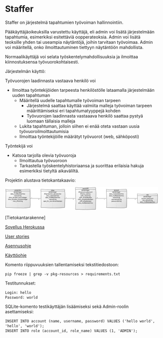 # Staffer

Staffer on järjestelmä tapahtumien työvoiman hallinnointiin.

Pääkäyttäjäoikeuksilla varustettu käyttäjä, eli admin voi lisätä järjestelmään tapahtumia, esimerkiksi esitettäviä oopperateoksia. Admin voi lisätä teoksille yhden tai useampia näytäntöjä, joihin tarvitaan työvoimaa. Admin voi määritellä, onko ilmoittautuminen tiettyyn näytäntöön mahdollista. 

Normaalikäyttäjä voi selata työskentelymahdollisuuksia ja ilmoittaa kiinnostuksensa työvuorokohtaisesti. 


Järjestelmän käyttö:

Työvuorojen laadinnasta vastaava henkilö voi

* Ilmoittaa työntekijöiden tarpeesta henkilöstölle lataamalla järjestelmään uuden tapahtuman
  * Määritellä uudelle tapahtumalle työvoiman tarpeen
    * Järjestelmä saattaa käyttää valmiita malleja työvoiman tarpeen määrittämiseksi eri tapahtumatyyppejä kohden
    * Työvuorojen laadinnasta vastaaava henkilö saattaa pystyä luomaan tällaisia malleja
  * Lukita tapahtuman, jolloin siihen ei enää oteta vastaan uusia työvuoroilmoittautumisia
  * Ilmoittaa työntekijöille määrätyt työvuorot (web, sähköposti)

Työntekijä voi

* Katsoa tarjolla olevia työvuoroja
  * Ilmoittautua työvuoroon
  * Tarkastella työskentelyhistoriaansa ja suorittaa erilaisia hakuja esimerkiksi tietyltä aikaväliltä.


Projektin alustava tietokantakaavio:

![Tietokantakaavio](https://github.com/vlappala/Staffer/blob/master/documentation/DBChart.jpg)

[Tietokantarakenne]

[Sovellus Herokussa](http://tsoha-staffer.herokuapp.com/)

[User stories](https://github.com/vlappala/Staffer/tree/master/documentation/userstories.md)

[Asennusohje](https://github.com/vlappala/Staffer/blob/master/documentation/installationguide.md)

[Käyttöohje](https://github.com/vlappala/Staffer/blob/master/documentation/userguide.md)

Komento riippuvuuksien tallentamiseksi tekstitiedostoon: 

    pip freeze | grep -v pkg-resources > requirements.txt
    
Testitunnukset:

    Login: hello
    Password: world
    
SQLite-komento testikäyttäjän lisäämiseksi sekä Admin-roolin asettamiseksi:

    INSERT INTO account (name, username, password) VALUES ('hello world', 'hello', 'world');
    INSERT INTO role (account_id, role_name) VALUES (1, 'ADMIN');

    


